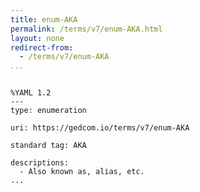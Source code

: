 ```yaml
---
title: enum-AKA
permalink: /terms/v7/enum-AKA.html
layout: none
redirect-from:
  - /terms/v7/enum-AKA
...
```


```

%YAML 1.2
---
type: enumeration

uri: https://gedcom.io/terms/v7/enum-AKA

standard tag: AKA

descriptions:
  - Also known as, alias, etc.
...

```
